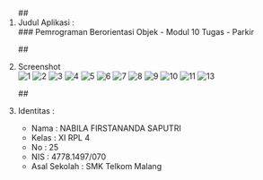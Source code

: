 <ol>
##<li> Judul Aplikasi : </li>
### Pemrograman Berorientasi Objek - Modul 10 Tugas - Parkir
 
##<li> Screenshot </li>
![1](https://cloud.githubusercontent.com/assets/22027035/23578515/72e7f7b8-010b-11e7-9d3b-e7b6df99df48.JPG)
![2](https://cloud.githubusercontent.com/assets/22027035/23578516/7310cb70-010b-11e7-82b6-44a82d7f2439.JPG)
![3](https://cloud.githubusercontent.com/assets/22027035/23578518/731476b2-010b-11e7-95c6-d750a7f90c55.JPG)
![4](https://cloud.githubusercontent.com/assets/22027035/23578519/7316220a-010b-11e7-91fd-2b207c5f56a4.JPG)
![5](https://cloud.githubusercontent.com/assets/22027035/23578521/73205e1e-010b-11e7-9b82-b8bec8978e45.JPG)
![6](https://cloud.githubusercontent.com/assets/22027035/23578522/73231e1a-010b-11e7-9cf1-c9e5117f6d41.JPG)
![7](https://cloud.githubusercontent.com/assets/22027035/23578520/731f4bc8-010b-11e7-9577-bd79e31f9dd2.JPG)
![8](https://cloud.githubusercontent.com/assets/22027035/23578523/733f529c-010b-11e7-9594-aa14fc6a9948.JPG)
![9](https://cloud.githubusercontent.com/assets/22027035/23578524/7342e9f2-010b-11e7-985c-7d27d2321007.JPG)
![10](https://cloud.githubusercontent.com/assets/22027035/23578525/734607fe-010b-11e7-99ca-c652574f6cbf.JPG)
![11](https://cloud.githubusercontent.com/assets/22027035/23578526/734fb22c-010b-11e7-89a6-3415a2c4950e.JPG)
![13](https://cloud.githubusercontent.com/assets/22027035/23578514/72b89932-010b-11e7-96b2-5365f2ffe341.JPG)


##<li> Identitas : </li>

<ul>
<li> Nama : NABILA FIRSTANANDA SAPUTRI </li>
<li> Kelas : XI RPL 4 </li>
<li> No : 25 </li>
<li> NIS : 4778.1497/070 </li>
<li> Asal Sekolah : SMK Telkom Malang </li>
</ul>

